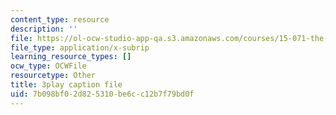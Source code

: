 ```yaml
---
content_type: resource
description: ''
file: https://ol-ocw-studio-app-qa.s3.amazonaws.com/courses/15-071-the-analytics-edge-spring-2017/7b098bf02d825310be6cc12b7f79bd0f_plpDQpjB044.vtt
file_type: application/x-subrip
learning_resource_types: []
ocw_type: OCWFile
resourcetype: Other
title: 3play caption file
uid: 7b098bf0-2d82-5310-be6c-c12b7f79bd0f
---
```

